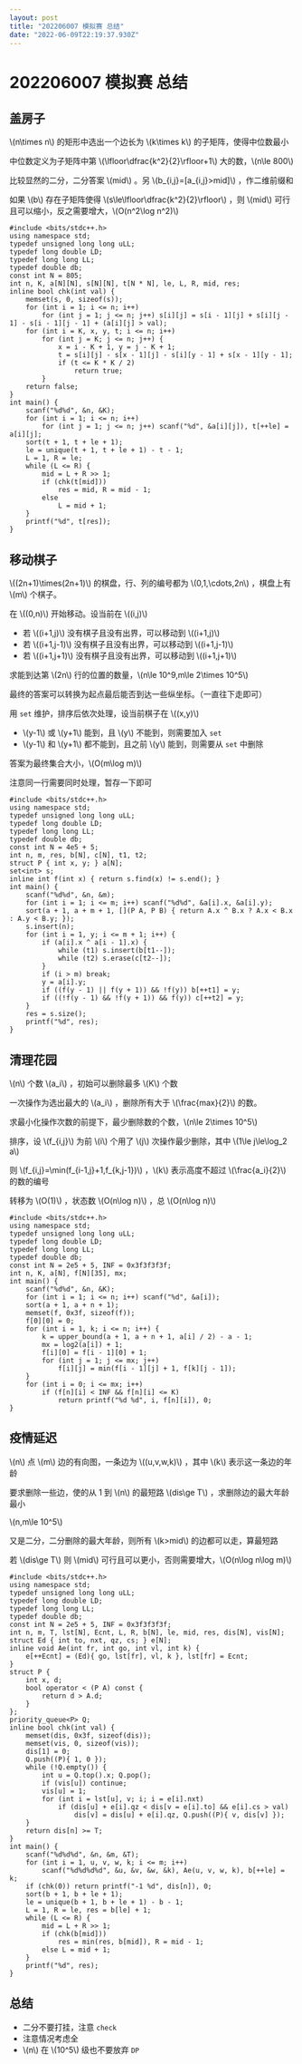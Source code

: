 ```yaml
---
layout: post
title: "202206007 模拟赛 总结"
date: "2022-06-09T22:19:37.930Z"
---
```

202206007 模拟赛 总结
================

盖房子
---

\\(n\\times n\\) 的矩形中选出一个边长为 \\(k\\times k\\) 的子矩阵，使得中位数最小

中位数定义为子矩阵中第 \\(\\lfloor\\dfrac{k^2}{2}\\rfloor+1\\) 大的数，\\(n\\le 800\\)

比较显然的二分，二分答案 \\(mid\\) 。另 \\(b\_{i,j}=\[a\_{i,j}>mid\]\\) ，作二维前缀和

如果 \\(b\\) 存在子矩阵使得 \\(s\\le\\lfloor\\dfrac{k^2}{2}\\rfloor\\) ，则 \\(mid\\) 可行且可以缩小，反之需要增大，\\(O(n^2\\log n^2)\\)

    #include <bits/stdc++.h>
    using namespace std;
    typedef unsigned long long uLL;
    typedef long double LD;
    typedef long long LL;
    typedef double db;
    const int N = 805;
    int n, K, a[N][N], s[N][N], t[N * N], le, L, R, mid, res;
    inline bool chk(int val) {
        memset(s, 0, sizeof(s));
        for (int i = 1; i <= n; i++)
            for (int j = 1; j <= n; j++) s[i][j] = s[i - 1][j] + s[i][j - 1] - s[i - 1][j - 1] + (a[i][j] > val);
        for (int i = K, x, y, t; i <= n; i++)
            for (int j = K; j <= n; j++) {
                x = i - K + 1, y = j - K + 1;
                t = s[i][j] - s[x - 1][j] - s[i][y - 1] + s[x - 1][y - 1];
                if (t <= K * K / 2)
                    return true;
            }
        return false;
    }
    int main() {
        scanf("%d%d", &n, &K);
        for (int i = 1; i <= n; i++)
            for (int j = 1; j <= n; j++) scanf("%d", &a[i][j]), t[++le] = a[i][j];
        sort(t + 1, t + le + 1);
        le = unique(t + 1, t + le + 1) - t - 1;
        L = 1, R = le;
        while (L <= R) {
            mid = L + R >> 1;
            if (chk(t[mid]))
                res = mid, R = mid - 1;
            else
                L = mid + 1;
        }
        printf("%d", t[res]);
    }
    

移动棋子
----

\\((2n+1)\\times(2n+1)\\) 的棋盘，行、列的编号都为 \\(0,1,\\cdots,2n\\) ，棋盘上有 \\(m\\) 个棋子。

在 \\((0,n)\\) 开始移动。设当前在 \\((i,j)\\)

*   若 \\((i+1,j)\\) 没有棋子且没有出界，可以移动到 \\((i+1,j)\\)
*   若 \\((i+1,j-1)\\) 没有棋子且没有出界，可以移动到 \\((i+1,j-1)\\)
*   若 \\((i+1,j+1)\\) 没有棋子且没有出界，可以移动到 \\((i+1,j+1)\\)

求能到达第 \\(2n\\) 行的位置的数量，\\(n\\le 10^9,m\\le 2\\times 10^5\\)

最终的答案可以转换为起点最后能否到达一些纵坐标。（一直往下走即可）

用 `set` 维护，排序后依次处理，设当前棋子在 \\((x,y)\\)

*   \\(y-1\\) 或 \\(y+1\\) 能到，且 \\(y\\) 不能到，则需要加入 `set`
*   \\(y-1\\) 和 \\(y+1\\) 都不能到，且之前 \\(y\\) 能到，则需要从 `set` 中删除

答案为最终集合大小，\\(O(m\\log m)\\)

注意同一行需要同时处理，暂存一下即可

    #include <bits/stdc++.h>
    using namespace std;
    typedef unsigned long long uLL;
    typedef long double LD;
    typedef long long LL;
    typedef double db;
    const int N = 4e5 + 5;
    int n, m, res, b[N], c[N], t1, t2;
    struct P { int x, y; } a[N];
    set<int> s;
    inline int f(int x) { return s.find(x) != s.end(); }
    int main() {
        scanf("%d%d", &n, &m);
        for (int i = 1; i <= m; i++) scanf("%d%d", &a[i].x, &a[i].y);
        sort(a + 1, a + m + 1, [](P A, P B) { return A.x ^ B.x ? A.x < B.x : A.y < B.y; });
        s.insert(n);
        for (int i = 1, y; i <= m + 1; i++) {
            if (a[i].x ^ a[i - 1].x) {
                while (t1) s.insert(b[t1--]);
                while (t2) s.erase(c[t2--]);
            }
            if (i > m) break;
            y = a[i].y;
            if ((f(y - 1) || f(y + 1)) && !f(y)) b[++t1] = y;
            if ((!f(y - 1) && !f(y + 1)) && f(y)) c[++t2] = y;
        }
        res = s.size();
        printf("%d", res);
    }
    

清理花园
----

\\(n\\) 个数 \\(a\_i\\) ，初始可以删除最多 \\(K\\) 个数

一次操作为选出最大的 \\(a\_i\\) ，删除所有大于 \\(\\frac{max}{2}\\) 的数。

求最小化操作次数的前提下，最少删除数的个数，\\(n\\le 2\\times 10^5\\)

排序，设 \\(f\_{i,j}\\) 为前 \\(i\\) 个用了 \\(j\\) 次操作最少删除，其中 \\(1\\le j\\le\\log\_2 a\\)

则 \\(f\_{i,j}=\\min(f\_{i-1,j}+1,f\_{k,j-1})\\) ，\\(k\\) 表示高度不超过 \\(\\frac{a\_i}{2}\\) 的数的编号

转移为 \\(O(1)\\) ，状态数 \\(O(n\\log n)\\) ，总 \\(O(n\\log n)\\)

    #include <bits/stdc++.h>
    using namespace std;
    typedef unsigned long long uLL;
    typedef long double LD;
    typedef long long LL;
    typedef double db;
    const int N = 2e5 + 5, INF = 0x3f3f3f3f;
    int n, K, a[N], f[N][35], mx;
    int main() {
        scanf("%d%d", &n, &K);
        for (int i = 1; i <= n; i++) scanf("%d", &a[i]);
        sort(a + 1, a + n + 1);
        memset(f, 0x3f, sizeof(f));
        f[0][0] = 0;
        for (int i = 1, k; i <= n; i++) {
            k = upper_bound(a + 1, a + n + 1, a[i] / 2) - a - 1;
            mx = log2(a[i]) + 1;
            f[i][0] = f[i - 1][0] + 1;
            for (int j = 1; j <= mx; j++)
                f[i][j] = min(f[i - 1][j] + 1, f[k][j - 1]);
        }
        for (int i = 0; i <= mx; i++)
            if (f[n][i] < INF && f[n][i] <= K)
                return printf("%d %d", i, f[n][i]), 0;
    }
    

疫情延迟
----

\\(n\\) 点 \\(m\\) 边的有向图，一条边为 \\((u,v,w,k)\\) ，其中 \\(k\\) 表示这一条边的年龄

要求删除一些边，使的从 1 到 \\(n\\) 的最短路 \\(dis\\ge T\\) ，求删除边的最大年龄最小

\\(n,m\\le 10^5\\)

又是二分，二分删除的最大年龄，则所有 \\(k>mid\\) 的边都可以走，算最短路

若 \\(dis\\ge T\\) 则 \\(mid\\) 可行且可以更小，否则需要增大，\\(O(n\\log n\\log m)\\)

    #include <bits/stdc++.h>
    using namespace std;
    typedef unsigned long long uLL;
    typedef long double LD;
    typedef long long LL;
    typedef double db;
    const int N = 2e5 + 5, INF = 0x3f3f3f3f;
    int n, m, T, lst[N], Ecnt, L, R, b[N], le, mid, res, dis[N], vis[N];
    struct Ed { int to, nxt, qz, cs; } e[N];
    inline void Ae(int fr, int go, int vl, int k) {
        e[++Ecnt] = (Ed){ go, lst[fr], vl, k }, lst[fr] = Ecnt;
    }
    struct P {
        int x, d;
        bool operator < (P A) const {
            return d > A.d;
        }
    };
    priority_queue<P> Q;
    inline bool chk(int val) {
        memset(dis, 0x3f, sizeof(dis));
        memset(vis, 0, sizeof(vis));
        dis[1] = 0;
        Q.push((P){ 1, 0 });
        while (!Q.empty()) {
            int u = Q.top().x; Q.pop();
            if (vis[u]) continue;
            vis[u] = 1;
            for (int i = lst[u], v; i; i = e[i].nxt)
                if (dis[u] + e[i].qz < dis[v = e[i].to] && e[i].cs > val)
                    dis[v] = dis[u] + e[i].qz, Q.push((P){ v, dis[v] });
        }
        return dis[n] >= T;
    }
    int main() {
        scanf("%d%d%d", &n, &m, &T);
        for (int i = 1, u, v, w, k; i <= m; i++)
            scanf("%d%d%d%d", &u, &v, &w, &k), Ae(u, v, w, k), b[++le] = k;
        if (chk(0)) return printf("-1 %d", dis[n]), 0;
        sort(b + 1, b + le + 1);
        le = unique(b + 1, b + le + 1) - b - 1;
        L = 1, R = le, res = b[le] + 1;
        while (L <= R) {
            mid = L + R >> 1;
            if (chk(b[mid]))
                res = min(res, b[mid]), R = mid - 1;
            else L = mid + 1;
        }
        printf("%d", res);
    }
    

总结
--

*   二分不要打挂，注意 `check`
*   注意情况考虑全
*   \\(n\\) 在 \\(10^5\\) 级也不要放弃 `DP`